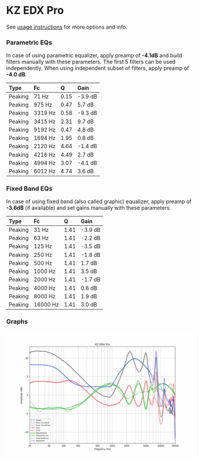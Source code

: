 # KZ EDX Pro
See [usage instructions](https://github.com/jaakkopasanen/AutoEq#usage) for more options and info.

### Parametric EQs
In case of using parametric equalizer, apply preamp of **-4.1dB** and build filters manually
with these parameters. The first 5 filters can be used independently.
When using independent subset of filters, apply preamp of **-4.0 dB**.

| Type    | Fc      |    Q | Gain    |
|:--------|:--------|:-----|:--------|
| Peaking | 71 Hz   | 0.15 | -3.9 dB |
| Peaking | 975 Hz  | 0.47 | 5.7 dB  |
| Peaking | 3319 Hz | 0.58 | -9.3 dB |
| Peaking | 3415 Hz | 2.31 | 9.7 dB  |
| Peaking | 9192 Hz | 0.47 | 4.8 dB  |
| Peaking | 1694 Hz | 1.95 | 0.8 dB  |
| Peaking | 2120 Hz | 4.64 | -1.4 dB |
| Peaking | 4216 Hz | 4.49 | 2.7 dB  |
| Peaking | 4994 Hz | 3.07 | -4.1 dB |
| Peaking | 6012 Hz | 4.74 | 3.6 dB  |

### Fixed Band EQs
In case of using fixed band (also called graphic) equalizer, apply preamp of **-3.6dB**
(if available) and set gains manually with these parameters.

| Type    | Fc       |    Q | Gain    |
|:--------|:---------|:-----|:--------|
| Peaking | 31 Hz    | 1.41 | -3.9 dB |
| Peaking | 63 Hz    | 1.41 | -2.2 dB |
| Peaking | 125 Hz   | 1.41 | -3.5 dB |
| Peaking | 250 Hz   | 1.41 | -1.8 dB |
| Peaking | 500 Hz   | 1.41 | 1.7 dB  |
| Peaking | 1000 Hz  | 1.41 | 3.5 dB  |
| Peaking | 2000 Hz  | 1.41 | -1.7 dB |
| Peaking | 4000 Hz  | 1.41 | 0.6 dB  |
| Peaking | 8000 Hz  | 1.41 | 1.9 dB  |
| Peaking | 16000 Hz | 1.41 | 3.0 dB  |

### Graphs
![](./KZ%20EDX%20Pro.png)